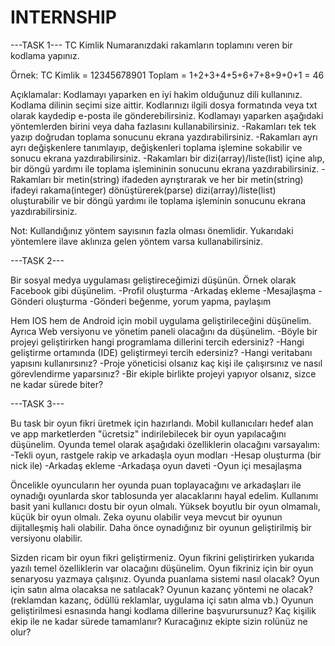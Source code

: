 # INTERNSHIP

---TASK 1---
TC Kimlik Numaranızdaki rakamların toplamını veren bir kodlama yapınız.

Örnek:
TC Kimlik = 12345678901
Toplam = 1+2+3+4+5+6+7+8+9+0+1 = 46


Açıklamalar:
Kodlamayı yaparken en iyi hakim olduğunuz dili kullanınız.
Kodlama dilinin seçimi size aittir.
Kodlarınızı ilgili dosya formatında veya txt olarak kaydedip e-posta ile gönderebilirsiniz.
Kodlamayı yaparken aşağıdaki yöntemlerden birini veya daha fazlasını kullanabilirsiniz.
-Rakamları tek tek yazıp doğrudan toplama sonucunu ekrana yazdırabilirsiniz.
-Rakamları ayrı ayrı değişkenlere tanımlayıp, değişkenleri toplama işlemine sokabilir ve sonucu ekrana yazdırabilirsiniz.
-Rakamları bir dizi(array)/liste(list) içine alıp, bir döngü yardımı ile toplama işlemininin sonucunu ekrana yazdırabilirsiniz.
-Rakamları bir metin(string) ifadeden ayrıştırarak ve her bir metin(string) ifadeyi rakama(integer) dönüştürerek(parse) dizi(array)/liste(list) oluşturabilir ve bir döngü yardımı ile toplama işleminin sonucunu ekrana yazdırabilirsiniz.

Not:
Kullandığınız yöntem sayısının fazla olması önemlidir.
Yukarıdaki yöntemlere ilave aklınıza gelen yöntem varsa kullanabilirsiniz.

---TASK 2---

Bir sosyal medya uygulaması geliştireceğimizi düşünün. Örnek olarak Facebook gibi düşünelim.
-Profil oluşturma
-Arkadaş ekleme
-Mesajlaşma
-Gönderi oluşturma
-Gönderi beğenme, yorum yapma, paylaşım

Hem IOS hem de Android için mobil uygulama geliştirileceğini düşünelim.
Ayrıca Web versiyonu ve yönetim paneli olacağını da düşünelim.
-Böyle bir projeyi geliştirirken hangi programlama dillerini tercih edersiniz?
-Hangi geliştirme ortamında (IDE) geliştirmeyi tercih edersiniz?
-Hangi veritabanı yapısını kullanırsınız?
-Proje yöneticisi olsanız kaç kişi ile çalışırsınız ve nasıl görevlendirme yaparsınız?
-Bir ekiple birlikte projeyi yapıyor olsanız, sizce ne kadar sürede biter?

---TASK 3---

Bu task bir oyun fikri üretmek için hazırlandı.
Mobil kullanıcıları hedef alan ve app marketlerden "ücretsiz" indirilebilecek bir oyun yapılacağını düşünelim.
Oyunda temel olarak aşağıdaki özelliklerin olacağını varsayalım:
-Tekli oyun, rastgele rakip ve arkadaşla oyun modları
-Hesap oluşturma (bir nick ile)
-Arkadaş ekleme
-Arkadaşa oyun daveti
-Oyun içi mesajlaşma

Öncelikle oyuncuların her oyunda puan toplayacağını ve arkadaşları ile oynadığı oyunlarda skor tablosunda yer alacaklarını hayal edelim.
Kullanımı basit yani kullanıcı dostu bir oyun olmalı.
Yüksek boyutlu bir oyun olmamalı, küçük bir oyun olmalı.
Zeka oyunu olabilir veya mevcut bir oyunun dijitalleşmiş hali olabilir.
Daha önce oynadığınız bir oyunun geliştirilmiş bir versiyonu olabilir.

Sizden ricam bir oyun fikri geliştirmeniz.
Oyun fikrini geliştirirken yukarıda yazılı temel özelliklerin var olacağını düşünelim.
Oyun fikriniz için bir oyun senaryosu yazmaya çalışınız.
Oyunda puanlama sistemi nasıl olacak?
Oyun için satın alma olacaksa ne satılacak?
Oyunun kazanç yöntemi ne olacak? (reklamdan kazanç, ödüllü reklamlar, uygulama içi satın alma vb.)
Oyunun geliştirilmesi esnasında hangi kodlama dillerine başvurursunuz?
Kaç kişilik ekip ile ne kadar sürede tamamlanır?
Kuracağınız ekipte sizin rolünüz ne olur?
